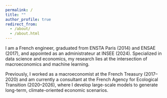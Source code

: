 ```yaml
---
permalink: /
title: ""
author_profile: true
redirect_from: 
  - /about/
  - /about.html
---
```

I am a French engineer, graduated from ENSTA Paris (2014) and ENSAE (2017), and appointed as an administrateur at INSEE (2024).
Specialized in data science and economics, my research lies at the intersection of macroeconomics and machine learning.

Previously, I worked as a macroeconomist at the French Treasury (2017–2020) and am currently a consultant at the French Agency for Ecological Transition (2020–2026), where I develop large-scale models to generate long-term, climate-oriented economic scenarios.